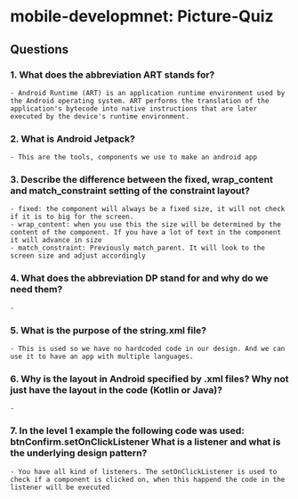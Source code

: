 # mobile-developmnet: Picture-Quiz

## Questions

### 1. What does the abbreviation ART stands for?

    - Android Runtime (ART) is an application runtime environment used by the Android operating system. ART performs the translation of the application's bytecode into native instructions that are later executed by the device's runtime environment.

### 2. What is Android Jetpack?

    - This are the tools, components we use to make an android app

### 3. Describe the difference between the fixed, wrap_content and match_constraint setting of the constraint layout?

    - fixed: the component will always be a fixed size, it will not check if it is to big for the screen.
    - wrap_content: when you use this the size will be determined by the content of the component. If you have a lot of text in the component it will advance in size
    - match_constraint: Previously match_parent. It will look to the screen size and adjust accordingly

### 4. What does the abbreviation DP stand for and why do we need them?

    - 
    
### 5. What is the purpose of the string.xml file?

    - This is used so we have no hardcoded code in our design. And we can use it to have an app with multiple languages.

### 6. Why is the layout in Android specified by .xml files?  Why not just have the layout in the code (Kotlin or Java)?

    - 

### 7. In the level 1 example the following code was used: btnConfirm.setOnClickListener What is a listener and what is the underlying design pattern?

    - You have all kind of listeners. The setOnClickListener is used to check if a component is clicked on, when this happend the code in the listener will be executed

